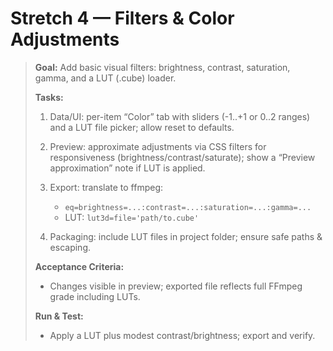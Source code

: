 # Stretch 4 — Filters & Color Adjustments

> **Goal:** Add basic visual filters: brightness, contrast, saturation, gamma, and a LUT (.cube) loader.
>
> **Tasks:**
>
> 1. Data/UI: per-item “Color” tab with sliders (-1..+1 or 0..2 ranges) and a LUT file picker; allow reset to defaults.
> 2. Preview: approximate adjustments via CSS filters for responsiveness (brightness/contrast/saturate); show a “Preview approximation” note if LUT is applied.
> 3. Export: translate to ffmpeg:
>
>    - `eq=brightness=...:contrast=...:saturation=...:gamma=...`
>    - LUT: `lut3d=file='path/to.cube'`
>
> 4. Packaging: include LUT files in project folder; ensure safe paths & escaping.
>
> **Acceptance Criteria:**
>
> - Changes visible in preview; exported file reflects full FFmpeg grade including LUTs.
>
> **Run & Test:**
>
> - Apply a LUT plus modest contrast/brightness; export and verify.

